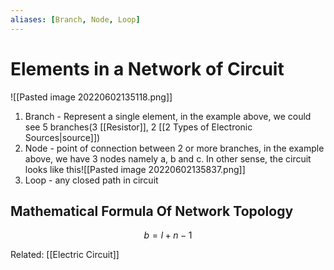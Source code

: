 ```yaml
---
aliases: [Branch, Node, Loop]
---
```


# Elements in a Network of Circuit

![[Pasted image 20220602135118.png]]

1. Branch - Represent a single element, in the example above, we could see 5 branches(3 [[Resistor]], 2 [[2 Types of Electronic Sources|source]])
2. Node  - point of connection between 2 or more branches, in the example above, we have 3 nodes namely a, b and c. In other sense, the circuit looks like this![[Pasted image 20220602135837.png]] 
3. Loop - any closed path in circuit

## Mathematical Formula Of Network Topology
 $$b = l + n - 1$$

Related: [[Electric Circuit]]

